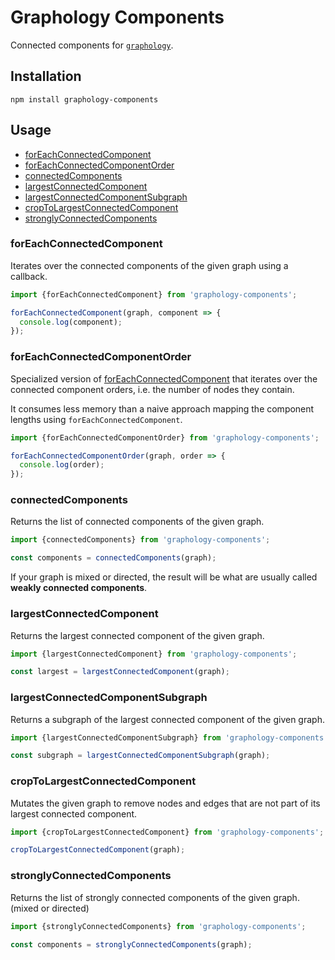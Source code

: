 # Graphology Components

Connected components for [`graphology`](https://graphology.github.io).

## Installation

```
npm install graphology-components
```

## Usage

- [forEachConnectedComponent](#foreachconnectedcomponent)
- [forEachConnectedComponentOrder](#foreachconnectedcomponentorder)
- [connectedComponents](#connectedcomponents)
- [largestConnectedComponent](#largestconnectedcomponent)
- [largestConnectedComponentSubgraph](#largestconnectedcomponentsubgraph)
- [cropToLargestConnectedComponent](#cropToLargestConnectedComponent)
- [stronglyConnectedComponents](#stronglyconnectedcomponents)

### forEachConnectedComponent

Iterates over the connected components of the given graph using a callback.

```js
import {forEachConnectedComponent} from 'graphology-components';

forEachConnectedComponent(graph, component => {
  console.log(component);
});
```

### forEachConnectedComponentOrder

Specialized version of [forEachConnectedComponent](#foreachconnectedcomponent) that iterates over the connected component orders, i.e. the number of nodes they contain.

It consumes less memory than a naive approach mapping the component lengths using `forEachConnectedComponent`.

```js
import {forEachConnectedComponentOrder} from 'graphology-components';

forEachConnectedComponentOrder(graph, order => {
  console.log(order);
});
```

### connectedComponents

Returns the list of connected components of the given graph.

```js
import {connectedComponents} from 'graphology-components';

const components = connectedComponents(graph);
```

If your graph is mixed or directed, the result will be what are usually called **weakly connected components**.

### largestConnectedComponent

Returns the largest connected component of the given graph.

```js
import {largestConnectedComponent} from 'graphology-components';

const largest = largestConnectedComponent(graph);
```

### largestConnectedComponentSubgraph

Returns a subgraph of the largest connected component of the given graph.

```js
import {largestConnectedComponentSubgraph} from 'graphology-components';

const subgraph = largestConnectedComponentSubgraph(graph);
```

### cropToLargestConnectedComponent

Mutates the given graph to remove nodes and edges that are not part of its largest connected component.

```js
import {cropToLargestConnectedComponent} from 'graphology-components';

cropToLargestConnectedComponent(graph);
```

### stronglyConnectedComponents

Returns the list of strongly connected components of the given graph. (mixed or directed)

```js
import {stronglyConnectedComponents} from 'graphology-components';

const components = stronglyConnectedComponents(graph);
```
